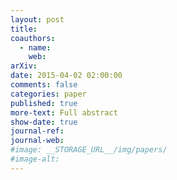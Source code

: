 ```yaml
---
layout: post
title: 
coauthors:
  - name: 
    web: 
arXiv: 
date: 2015-04-02 02:00:00
comments: false
categories: paper
published: true
more-text: Full abstract
show-date: true
journal-ref: 
journal-web: 
#image: __STORAGE_URL__/img/papers/
#image-alt: 
---
```



